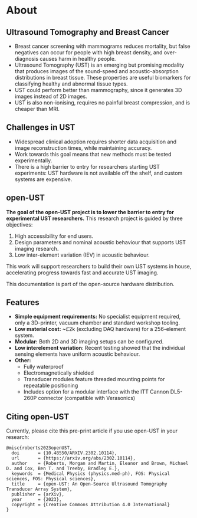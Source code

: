 # About

##  Ultrasound Tomography and Breast Cancer
- Breast cancer screening with mammograms reduces mortality, but false negatives can occur for people with high breast density, and over-diagnosis causes harm in healthy people.
- Ultrasound Tomography (UST) is an emerging but promising modality that produces images of the sound-speed and acoustic-absorption distributions in breast tissue. These properties are useful biomarkers for classifying healthy and abnormal tissue types.
- UST could perform better than mammography, since it generates 3D images instead of 2D images.
- UST is also non-ionising, requires no painful breast compression, and is cheaper than MRI.

## Challenges in UST
- Widespread clinical adoption requires shorter data acquisition and image reconstruction times, while maintaining accuracy.
- Work towards this goal means that new methods must be tested experimentally.
- There is a high barrier to entry for researchers starting UST experiments: UST hardware is not available off the shelf, and custom systems are expensive.

## open-UST
**The goal of the open-UST project is to lower the barrier to entry for experimental UST researchers.**
This research project is guided by three objectives:

1. High accessibility for end users.
1. Design parameters and nominal acoustic behaviour that supports UST imaging research.
1. Low inter-element variation (IEV) in acoustic behaviour.

This work will support researchers to build their own UST systems in house, accelerating progress towards fast and accurate UST imaging.

This documentation is part of the open-source hardware distribution.

## Features

- **Simple equipment requirements:** No specialist equipment required, only a 3D-printer, vacuum chamber and standard workshop tooling.
- **Low material cost:** ~£2k (excluding DAQ hardware) for a 256-element system.
- **Modular:** Both 2D and 3D imaging setups can be configured. 
- **Low interelement variation**: Recent testing showed that the individual sensing elements have uniform acoustic behaviour.
- **Other:**
    - Fully waterproof
    - Electromagnetically shielded
    - Transducer modules feature threaded mounting points for repeatable positioning
    - Includes option for a modular interface with the ITT Cannon DL5-260P connector (compatible with Verasonics)

## Citing open-UST

Currently, please cite this pre-print article if you use open-UST in your research:

```
@misc{roberts2023openUST,
  doi       = {10.48550/ARXIV.2302.10114},
  url       = {https://arxiv.org/abs/2302.10114},
  author    = {Roberts, Morgan and Martin, Eleanor and Brown, Michael D. and Cox, Ben T. and Treeby, Bradley E.},
  keywords  = {Medical Physics (physics.med-ph), FOS: Physical sciences, FOS: Physical sciences},
  title     = {open-UST: An Open-Source Ultrasound Tomography Transducer Array System},
  publisher = {arXiv},
  year      = {2023},
  copyright = {Creative Commons Attribution 4.0 International}
}
```